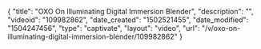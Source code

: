 {
    "title": "OXO On Illuminating Digital Immersion Blender",
    "description": "",
    "videoid": "109982862",
    "date_created": "1502521455",
    "date_modified": "1504247456",
    "type": "captivate",
    "layout": "video",
    "url": "\/v\/oxo-on-illuminating-digital-immersion-blender\/109982862"
}